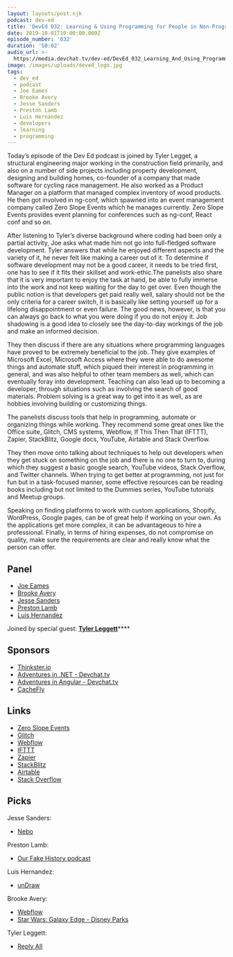 ```yaml
---
layout: layouts/post.njk
podcast: dev-ed
title: 'DevEd 032: Learning & Using Programming for People in Non-Programming Jobs'
date: 2019-10-01T10:00:00.000Z
episode_number: '032'
duration: '50:02'
audio_url: >-
  https://media.devchat.tv/dev-ed/DevEd_032_Learning_And_Using_Programming_for_People_in_Non-Programming_Jobs.mp3
image: /images/uploads/deved_logo.jpg
tags:
  - dev_ed
  - podcast
  - Joe Eames
  - Brooke Avery
  - Jesse Sanders
  - Preston Lamb
  - Luis Hernandez
  - developers
  - learning
  - programming
---
```

Today’s episode of the Dev Ed podcast is joined by Tyler Legget, a structural engineering major working in the construction field primarily, and also on a number of side projects including property development, designing and building homes, co-founder of a company that made software for cycling race management. He also worked as a Product Manager on a platform that managed complex inventory of wood products. He then got involved in ng-conf, which spawned into an event management company called Zero Slope Events which he manages currently. Zero Slope Events provides event planning for conferences such as ng-conf, React conf and so on.

After listening to Tyler’s diverse background where coding had been only a partial activity, Joe asks what made him not go into full-fledged software development. Tyler answers that while he enjoyed different aspects and the variety of it, he never felt like making a career out of it. To determine if software development may not be a good career, it needs to be tried first, one has to see if it fits their skillset and work-ethic.The panelists also share that it is very important to enjoy the task at hand, be able to fully immerse into the work and not keep waiting for the day to get over. Even though the public notion is that developers get paid really well, salary should not be the only criteria for a career switch, it is basically like setting yourself up for a lifelong disappointment or even failure. The good news, however, is that you can always go back to what you were doing if you do not enjoy it. Job shadowing is a good idea to closely see the day-to-day workings of the job and make an informed decision.

They then discuss if there are any situations where programming languages have proved to be extremely beneficial to the job. They give examples of Microsoft Excel, Microsoft Access where they were able to do awesome things and automate stuff, which piqued their interest in programming in general, and was also helpful to other team members as well, which can eventually foray into development. Teaching can also lead up to becoming a developer, through situations such as involving the search of good materials. Problem solving is a great way to get into it as well, as are hobbies involving building or customizing things.

The panelists discuss tools that help in programming, automate or organizing things while working. They recommend some great ones like the Office suite, Glitch, CMS systems, Webflow, If This Then That (IFTTT), Zapier, StackBlitz, Google docs, YouTube, Airtable and Stack Overflow. 

They then move onto talking about techniques to help out developers when they get stuck on something on the job and there is no one to turn to, during which they suggest a basic google search, YouTube videos, Stack Overflow, and Twitter channels. When trying to get better at programming, not just for fun but in a task-focused manner, some effective resources can be reading books including but not limited to the Dummies series, YouTube tutorials and Meetup groups. 

Speaking on finding platforms to work with custom applications, Shopify, WordPress, Google pages, can be of great help if working on your own. As the applications get more complex, it can be advantageous to hire a professional. Finally, in terms of hiring expenses, do not compromise on quality, make sure the requirements are clear and really know what the person can offer. 

## Panel

* [Joe Eames](https://thinkster.io/)
* [Brooke Avery](https://thinkster.io/)
* [Jesse Sanders](http://briebug.com/)
* [Preston Lamb](https://www.linkedin.com/in/pjlamb12/)
* [Luis Hernandez](https://lambdaschool.com/about)

Joined by special guest: [**Tyler Leggett**](https://zeroslopeevents.com/about/)****

## Sponsors

* [Thinkster.io](https://thinkster.io/)
* [Adventures in .NET - Devchat.tv](https://devchat.tv/adventures-in-dotnet/)
* [Adventures in Angular - Devchat.tv](https://devchat.tv/adv-in-angular/)
* [CacheFly](https://www.cachefly.com/)

## Links

* [Zero Slope Events](https://zeroslopeevents.com/)
* [Glitch](https://glitch.com/)
* [Webflow](https://webflow.com/)
* [IFTTT](https://ifttt.com/)
* [Zapier](https://zapier.com/)
* [StackBlitz](https://stackblitz.com/)
* [Airtable](https://airtable.com/)
* [Stack Overflow](https://stackoverflow.com)

## Picks

 Jesse Sanders:

* [Nebo](https://www.nebo.app/)

Preston Lamb:

* [Our Fake History podcast](https://ourfakehistory.com/)

Luis Hernandez:

* [unDraw](https://undraw.co/)

Brooke Avery:

* [Webflow](https://webflow.com/)
* [Star Wars: Galaxy Edge - Disney Parks](https://disneyparks.disney.go.com/star-wars-galaxys-edge/)

Tyler Leggett:

* [Reply All](https://podcasts.apple.com/us/podcast/reply-all/id941907967)
